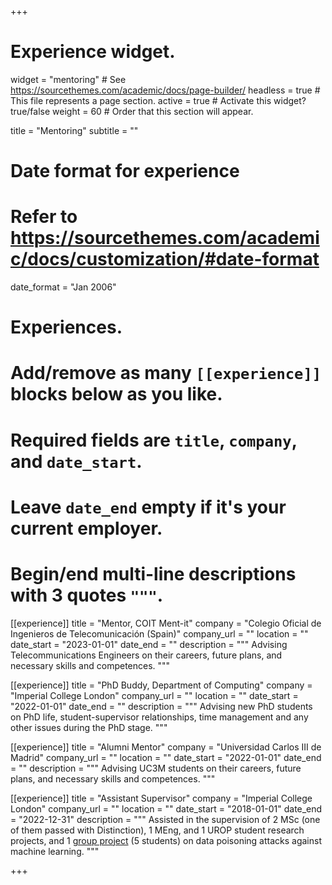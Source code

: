 +++
# Experience widget.
widget = "mentoring"  # See https://sourcethemes.com/academic/docs/page-builder/
headless = true  # This file represents a page section.
active = true  # Activate this widget? true/false
weight = 60  # Order that this section will appear.

title = "Mentoring"
subtitle = ""



# Date format for experience
#   Refer to https://sourcethemes.com/academic/docs/customization/#date-format
date_format = "Jan 2006"

# Experiences.
#   Add/remove as many `[[experience]]` blocks below as you like.
#   Required fields are `title`, `company`, and `date_start`.
#   Leave `date_end` empty if it's your current employer.
#   Begin/end multi-line descriptions with 3 quotes `"""`.
[[experience]]
  title = "Mentor, COIT Ment-it"
  company = "Colegio Oficial de Ingenieros de Telecomunicación (Spain)"
  company_url = ""
  location = ""
  date_start = "2023-01-01"
  date_end = ""
  description = """
  Advising Telecommunications Engineers on their careers, future plans, and necessary skills and competences.
  """


[[experience]]
  title = "PhD Buddy, Department of Computing"
  company = "Imperial College London"
  company_url = ""
  location = ""
  date_start = "2022-01-01"
  date_end = ""
  description = """
  Advising new PhD students on PhD life, student-supervisor relationships, time management and any other issues during the PhD stage.
  """
	

[[experience]]
  title = "Alumni Mentor"
  company = "Universidad Carlos III de Madrid"
  company_url = ""
  location = ""
  date_start = "2022-01-01"
  date_end = ""
  description = """
  Advising UC3M students on their careers, future plans, and necessary skills and competences.
  """


[[experience]]
  title = "Assistant Supervisor"
  company = "Imperial College London"
  company_url = ""
  location = ""
  date_start = "2018-01-01"
  date_end = "2022-12-31"
  description = """
  Assisted in the supervision of 2 MSc (one of them passed with Distinction), 1 MEng, and 1 UROP student research projects, and 1 <a href="https://oskarfernlund.github.io/niteshade/">group project</a> (5 students) on data poisoning attacks against machine learning.
  """

+++




